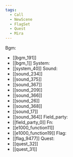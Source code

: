 ```yaml
---
tags:
  - Call
  - NewScene
  - FlagSet
  - Quest
  - Mira
---
```

Bgm:
- [[bgm_191]]
- [[bgm_1]]
System:
- [[system_40]]
Sound:
- [[sound_234]]
- [[sound_375]]
- [[sound_367]]
- [[sound_209]]
- [[sound_366]]
- [[sound_26]]
- [[sound_368]]
- [[sound_17]]
- [[sound_364]]
Field_party:
- [[field_party_0]]
Fn:
- [[e1000_function11]]
- [[e1000_function19]]
Flag:
- [[flag_9477]]
Quest:
- [[quest_32]]
- [[quest_31]]
